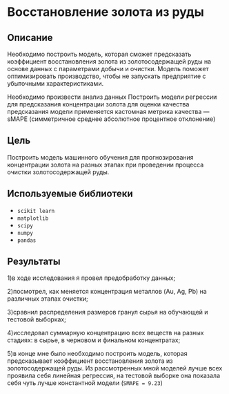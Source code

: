 # Восстановление золота из руды
## Описание
Необходимо построить модель, которая сможет предсказать коэффициент восстановления золота из золотосодержащей руды на основе данных с параметрами добычи и очистки. Модель поможет оптимизировать производство, чтобы не запускать предприятие с убыточными характеристиками.

Необходимо произвести анализ данных
Построить модели регрессии для предсказания концентрации золота для оценки качества предсказания модели применяется кастомная метрика качества — sMAPE (симметричное среднее абсолютное процентное отклонение)
## Цель
Построить модель машинного обучения для прогнозирования концентрации золота на разных этапах при проведении процесса очистки золотосодержащей руды.
## Используемые библиотеки
- `scikit learn`
- `matplotlib`
- `scipy`
- `numpy`
- `pandas`
## Результаты

1)в ходе исследования я провел предобработку данных;

2)посмотрел, как меняется концентрация металлов (Au, Ag, Pb) на различных этапах очистки;

3)сравнил распределения размеров гранул сырья на обучающей и тестовой выборках;

4)исследовал суммарную концентрацию всех веществ на разных стадиях: в сырье, в черновом и финальном концентратах;

5)в конце мне было необходимо построить модель, которая предсказывает коэффициент восстановления золота из золотосодержащей руды. Из рассмотренных мной моделей лучше всех проявила себя линейная регрессия, на тестовой выборке она показала себя чуть лучше константной модели (`SMAPE = 9.23`)
